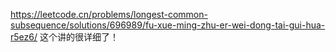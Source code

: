 https://leetcode.cn/problems/longest-common-subsequence/solutions/696989/fu-xue-ming-zhu-er-wei-dong-tai-gui-hua-r5ez6/
这个讲的很详细了！